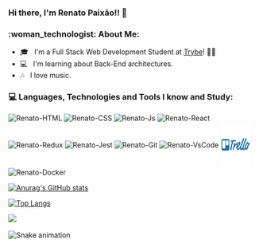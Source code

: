### Hi there, I'm Renato Paixão!! 👋
<div align="left"> 
  <h3> :woman_technologist: About Me: </h3>

  - 🎓 &nbsp; I'm a Full Stack Web Development Student at <a href="https://www.betrybe.com/">Trybe</a>! 👩‍💻 
  - 💻 &nbsp; I'm learning about Back-End architectures.
  - 🎶 &nbsp; I love music.
</div> 
<div style="display: inline_block">
  <h3> 💻 Languages, Technologies and Tools I know and Study: </h3>
  <img align="center" alt="Renato-HTML" height="50" width="60" src="https://upload.wikimedia.org/wikipedia/commons/thumb/6/61/HTML5_logo_and_wordmark.svg/512px-HTML5_logo_and_wordmark.svg.png">
  <img align="center" alt="Renato-CSS" height="50" width="60" src="https://upload.wikimedia.org/wikipedia/commons/thumb/d/d5/CSS3_logo_and_wordmark.svg/1200px-CSS3_logo_and_wordmark.svg.png">
  <img align="center" alt="Renato-Js" height="50" width="60" src="https://upload.wikimedia.org/wikipedia/commons/thumb/9/99/Unofficial_JavaScript_logo_2.svg/1024px-Unofficial_JavaScript_logo_2.svg.png">
  <img align="center" alt="Renato-React" height="50" width="60" src="https://upload.wikimedia.org/wikipedia/commons/thumb/a/a7/React-icon.svg/640px-React-icon.svg.png">
  <img align="center" alt="Renato-Redux" height="50" width="60" src="https://cdn.worldvectorlogo.com/logos/redux.svg">
  <img align="center" alt="Renato-Jest" height="50" width="60" src="https://symbols.getvecta.com/stencil_85/20_jest-icon.aff64ab210.png">
  <img align="center" alt="Renato-Git" height="90" width="60" src="https://upload.wikimedia.org/wikipedia/commons/thumb/3/3f/Git_icon.svg/1024px-Git_icon.svg.png">
  <img align="center" alt="Renato-VsCode" height="50" width="60" src="https://upload.wikimedia.org/wikipedia/commons/thumb/9/9a/Visual_Studio_Code_1.35_icon.svg/2048px-Visual_Studio_Code_1.35_icon.svg.png">
  <img align="center" alt="Renato-Trello" height="90" width="60" src="https://raw.githubusercontent.com/devicons/devicon/master/icons/trello/trello-plain-wordmark.svg">
  <img align="center" alt="Renato-Docker" height="90" width="60" src="https://cdn.worldvectorlogo.com/logos/docker.svg">
</div>

[![Anurag's GitHub stats](https://github-readme-stats.vercel.app/api?username=renatopx)](https://github.com/renatopx/github-readme-stats)

[![Top Langs](https://github-readme-stats.vercel.app/api/top-langs/?username=renatopx)](https://github.com/renatopx/github-readme-stats)

<a href="https://www.linkedin.com/in/renatopx/" target="_blank"><img src="https://img.shields.io/badge/-LinkedIn-%230077B5?style=for-the-badge&logo=linkedin&logoColor=white" target="_blank"></a> 

![Snake animation](https://github.com/GabiFerraz/GabiFerraz/blob/output/github-contribution-grid-snake.svg)

<!--
**renatopx/renatopx** is a ✨ _special_ ✨ repository because its `README.md` (this file) appears on your GitHub profile.

Here are some ideas to get you started:

- 🔭 I’m currently working on ...
- 🌱 I’m currently learning ...
- 👯 I’m looking to collaborate on ...
- 🤔 I’m looking for help with ...
- 💬 Ask me about ...
- 📫 How to reach me: ...
- 😄 Pronouns: ...
- ⚡ Fun fact: ...
-->
